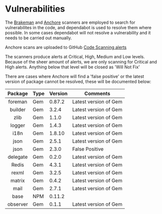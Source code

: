 # Vulnerabilities

The [Brakeman](https://brakemanscanner.org/) and [Anchore](https://anchore.com/) scanners are employed to search for vulnerabilites in the code, and dependabot is used to resolve them where possible.  In some cases dependabot will not resolve a vulnerability and it needs to be carried out manually.

Anchore scans are uploaded to GitHub [Code Scanning alerts](https://github.com/DFE-Digital/get-into-teaching-app/security/code-scanning)

The scanners produce alerts at Critical, High, Medium and Low levels. Because of the sheer amount of alerts, we are only scanning for Critical and High alerts. Anything below that level will be closed as 'Will Not Fix'

There are cases where Anchore will find a 'false positive' or the latest version of package cannot be resolved, these will be documented below:

|  Package | Type | Version | Comments | 
|:--------:|------|---------|----------| 
| foreman  | Gem  | 0.87.2  | Latest version of Gem | 
| builder  | Gem  | 3.2.4   | Latest version of Gem |  
| zlib     | Gem  | 1.1.0   | Latest version of Gem | 
| logger   | Gem  | 1.4.3   | Latest version of Gem | 
| i18n     | Gem  | 1.8.10  | Latest version of Gem | 
| json     | Gem  | 2.5.1   | Latest version of Gem | 
| json     | Gem  | 2.3.0   | False Positive        |
| delegate | Gem  | 0.2.0   | Latest version of Gem | 
| Redis    | Gem  | 4.3.1   | Latest version of Gem |
| rexml    | Gem  | 3.2.5   | Latest version of Gem |
| matrix   | Gem  | 0.4.2   | Latest version of Gem | 
| mail     | Gem  | 2.7.1   | Latest version of Gem |
| base     | NPM  | 0.11.2  |
| observer | Gem  | 0.1.1   | Latest version of Gem | 


